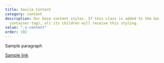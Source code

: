 ```yaml
---
title: Savile Content
category: content
description: Our base content styles. If this class is added to the body tag (or any
  container tag), all its children will receive this styling.
value: ".s-content"
order: 192
---
```

<section class="s-content">
 <p>Sample paragraph</p>
 <a href="">Sample link</a>
</section>